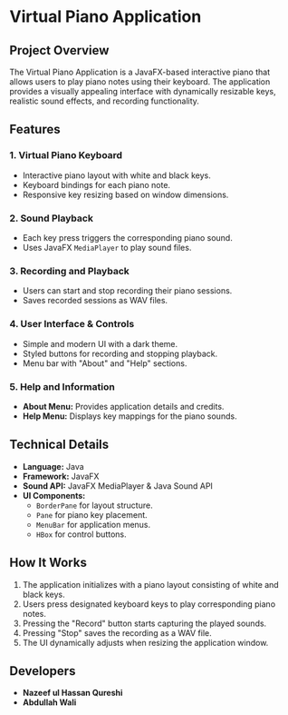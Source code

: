 # Virtual Piano Application

## Project Overview
The Virtual Piano Application is a JavaFX-based interactive piano that allows users to play piano notes using their keyboard. The application provides a visually appealing interface with dynamically resizable keys, realistic sound effects, and recording functionality.

## Features
### 1. Virtual Piano Keyboard
- Interactive piano layout with white and black keys.
- Keyboard bindings for each piano note.
- Responsive key resizing based on window dimensions.

### 2. Sound Playback
- Each key press triggers the corresponding piano sound.
- Uses JavaFX `MediaPlayer` to play sound files.

### 3. Recording and Playback
- Users can start and stop recording their piano sessions.
- Saves recorded sessions as WAV files.

### 4. User Interface & Controls
- Simple and modern UI with a dark theme.
- Styled buttons for recording and stopping playback.
- Menu bar with "About" and "Help" sections.

### 5. Help and Information
- **About Menu:** Provides application details and credits.
- **Help Menu:** Displays key mappings for the piano sounds.

## Technical Details
- **Language:** Java
- **Framework:** JavaFX
- **Sound API:** JavaFX MediaPlayer & Java Sound API
- **UI Components:**
  - `BorderPane` for layout structure.
  - `Pane` for piano key placement.
  - `MenuBar` for application menus.
  - `HBox` for control buttons.

## How It Works
1. The application initializes with a piano layout consisting of white and black keys.
2. Users press designated keyboard keys to play corresponding piano notes.
3. Pressing the "Record" button starts capturing the played sounds.
4. Pressing "Stop" saves the recording as a WAV file.
5. The UI dynamically adjusts when resizing the application window.

## Developers
- **Nazeef ul Hassan Qureshi**
- **Abdullah Wali**


